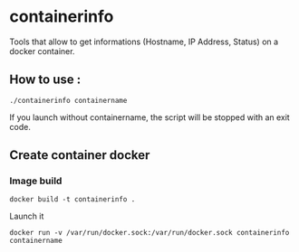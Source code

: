 # containerinfo

Tools that allow to get informations (Hostname, IP Address, Status) on a docker container.

## How to use : 
```
./containerinfo containername
```

If you launch without containername, the script will be stopped with an exit code.

## Create container docker

### Image build
```
docker build -t containerinfo .
```

Launch it
```
docker run -v /var/run/docker.sock:/var/run/docker.sock containerinfo containername
```
